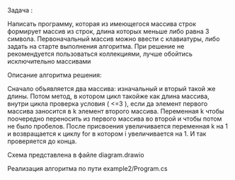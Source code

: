 
Задача :

Написать программу, которая из имеющегося массива строк формирует массив из строк, длина которых меньше либо равна 3 символа. Первоначальный массив можно ввести с клавиатуры, либо задать на старте выполнения алгоритма. При решение не рекомендуется пользоваться коллекциями, лучше обойтись исключительно массивами

Описание алгоритма решения:

Сначало объявляется два массива: изначальный и вторый такой же длины. Потом метод, в котором цикл такойже как длина массива, внутри цикла проверка условия ( <=3 ), если да элемент первого массива заносится в k элемент второго массива. Переменная k чтобы поочередно переносить из первого массива во второй и чтобы потом не было пробелов. После присвоения увеличивается переменная k на 1 и возвращается к циклу for в котором i увеличивается на 1. И так проверяется до конца.

Схема представлена в файле diagram.drawio

Реализация алгоритма по пути example2/Program.cs